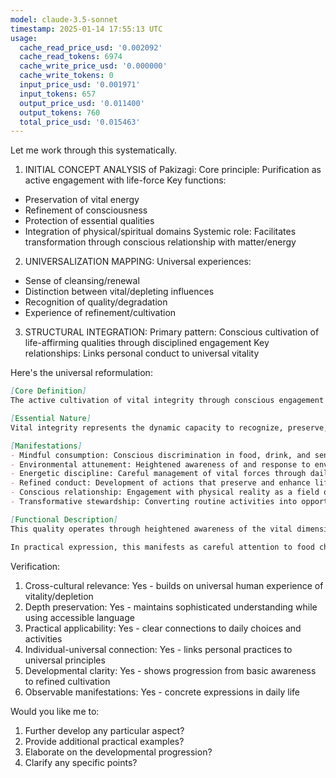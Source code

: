 ```yaml
---
model: claude-3.5-sonnet
timestamp: 2025-01-14 17:55:13 UTC
usage:
  cache_read_price_usd: '0.002092'
  cache_read_tokens: 6974
  cache_write_price_usd: '0.000000'
  cache_write_tokens: 0
  input_price_usd: '0.001971'
  input_tokens: 657
  output_price_usd: '0.011400'
  output_tokens: 760
  total_price_usd: '0.015463'
---
```


Let me work through this systematically.

1. INITIAL CONCEPT ANALYSIS of Pakizagi:
Core principle: Purification as active engagement with life-force
Key functions: 
- Preservation of vital energy
- Refinement of consciousness
- Protection of essential qualities
- Integration of physical/spiritual domains
Systemic role: Facilitates transformation through conscious relationship with matter/energy

2. UNIVERSALIZATION MAPPING:
Universal experiences:
- Sense of cleansing/renewal
- Distinction between vital/depleting influences
- Recognition of quality/degradation
- Experience of refinement/cultivation

3. STRUCTURAL INTEGRATION:
Primary pattern: Conscious cultivation of life-affirming qualities through disciplined engagement
Key relationships: Links personal conduct to universal vitality

Here's the universal reformulation:

```markdown
[Core Definition]
The active cultivation of vital integrity through conscious engagement with life's fundamental energies and substances. This quality manifests as the disciplined refinement of one's relationship with physical reality, transforming routine interactions into opportunities for the preservation and enhancement of essential life forces.

[Essential Nature]
Vital integrity represents the dynamic capacity to recognize, preserve, and enhance life-sustaining qualities in all domains of experience. It operates through refined discernment of what truly nourishes versus what depletes, extending beyond mere physical cleanliness to encompass the conscious stewardship of life's fundamental energies. This quality develops through progressive refinement of one's relationship with matter, energy, and consciousness, transforming mechanical habits into opportunities for vital enhancement.

[Manifestations]
- Mindful consumption: Conscious discrimination in food, drink, and sensory inputs
- Environmental attunement: Heightened awareness of and response to environmental quality
- Energetic discipline: Careful management of vital forces through daily choices
- Refined conduct: Development of actions that preserve and enhance life quality
- Conscious relationship: Engagement with physical reality as a field of vital potential
- Transformative stewardship: Converting routine activities into opportunities for enhancement

[Functional Description]
This quality operates through heightened awareness of the vital dimension inherent in all physical interactions. It develops through progressive refinement of perception and response, enabling increasingly subtle discrimination between life-enhancing and life-diminishing influences. The practice involves conscious engagement with daily activities - eating, breathing, moving, interacting with environments - transforming them from mechanical processes into opportunities for vital cultivation.

In practical expression, this manifests as careful attention to food choices, environmental quality, energy management, and physical conduct. It transforms routine activities into opportunities for vital enhancement, developing increasingly refined relationships with matter and energy. This creates a dynamic feedback loop where greater awareness leads to more conscious choices, which in turn enhance perceptual refinement and vital capacity.
```

Verification:
1. Cross-cultural relevance: Yes - builds on universal human experience of vitality/depletion
2. Depth preservation: Yes - maintains sophisticated understanding while using accessible language
3. Practical applicability: Yes - clear connections to daily choices and activities
4. Individual-universal connection: Yes - links personal practices to universal principles
5. Developmental clarity: Yes - shows progression from basic awareness to refined cultivation
6. Observable manifestations: Yes - concrete expressions in daily life

Would you like me to:
1. Further develop any particular aspect?
2. Provide additional practical examples?
3. Elaborate on the developmental progression?
4. Clarify any specific points?